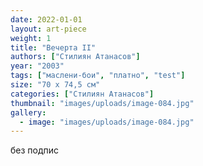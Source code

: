 ```yaml
---
date: 2022-01-01
layout: art-piece
weight: 1
title: "Вечерта II"
authors: ["Стилиян Атанасов"]
year: "2003"
tags: ["маслени-бои", "платно", "test"]
size: "70 х 74,5 см"
categories: ["Стилиян Атанасов"]
thumbnail: "images/uploads/image-084.jpg"
gallery:
  - image: "images/uploads/image-084.jpg"
---
```

без подпис
